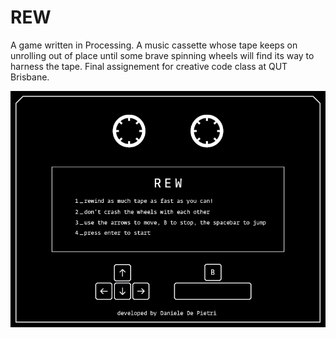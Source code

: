 # REW
A game written in Processing. A music cassette whose tape keeps on unrolling out of place until some brave spinning wheels will find its way to harness the tape. Final assignement for creative code class at QUT Brisbane.


![alt text](https://github.com/danieledep/REW/blob/master/startscreen.png)
